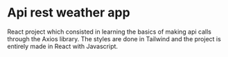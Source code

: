 # Api rest weather app

React project which consisted in learning the basics of making api calls through the Axios library. The styles are done in Tailwind and the project is entirely made in React with Javascript.
